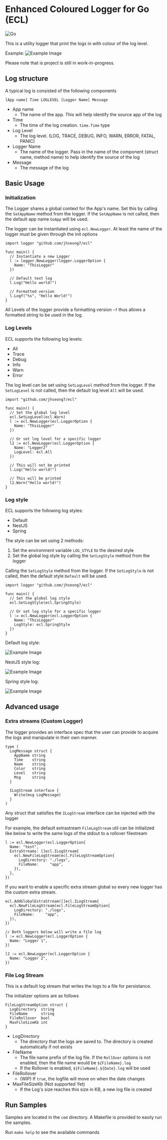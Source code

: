 # Enhanced Coloured Logger for Go (ECL)

![Go](https://img.shields.io/badge/go-%2300ADD8.svg?style=for-the-badge&logo=go&logoColor=white)

This is a utility logger that print the logs in with colour of the log level.

Example: ![Example Image](./docs/example.png)

Please note that is project is still in work-in-progress.

## Log structure

A typical log is consisted of the following components

`[App name] Time LOGLEVEL [Logger Name] Message`

- App name
  - The name of the app. This will help identify the source app of the log
- Time
  - The time of the log creation. `time.Time` type
- Log Level
  - The log level. (LOG, TRACE, DEBUG, INFO, WARN, ERROR, FATAL, PANIC)
- Logger Name
  - The name of the logger. Pass in the name of the component (struct name, method name) to help identify the source of the log
- Message
  - The message of the log

## Basic Usage

### Initialization

The Logger shares a global context for the App's name. Set this by calling the `SetAppName` method from the logger. If the `SetAppName` is not called, then the default app name `GoApp` will be used.

The logger can be instantiated using `ecl.NewLogger`. At least the name of the logger must be given through the init options

```golang
import logger "github.com/jhseong7/ecl"

func main() {
  // Instantiate a new Logger
  l := logger.NewLogger(logger.LoggerOption {
    Name: "ThisLogger"
  })

  // Default text log
  l.Log("Hello world!")

  // Formatted version
  l.Logf("%s", "Hello World!")
}
```

All Levels of the logger provide a formatting version `~f` thus allows a formatted string to be used in the log.

### Log Levels

ECL supports the following log levels:

- All
- Trace
- Debug
- Info
- Warn
- Error

The log level can be set using `SetLogLevel` method from the logger. If the `SetLogLevel` is not called, then the default log level `All` will be used.

```golang
import "github.com/jhseong7/ecl"

func main() {
  // Set the global log level
  ecl.SetLogLevel(ecl.Warn)
  l := ecl.NewLogger(ecl.LoggerOption {
    Name: "ThisLogger"
  })

  // Or set log level for a specific logger
  l2 := ecl.NewLogger(ecl.LoggerOption {
    Name: "Logger2"
    LogLevel: ecl.All
  })

  // This will not be printed
  l.Log("Hello world!")

  // This will be printed
  l2.Warn("Hello world!")
}
```

### Log style

ECL supports the following log styles:

- Default
- NestJS
- Spring

The style can be set using 2 methods:

1. Set the environment variable `LOG_STYLE` to the desired style
2. Set the global log style by calling the `SetLogStyle` method from the logger

Calling the `SetLogStyle` method from the logger. If the `SetLogStyle` is not called, then the default style `Default` will be used.

```golang
import logger "github.com/jhseong7/ecl"

func main() {
  // Set the global log style
  ecl.SetLogStyle(ecl.SpringStyle)

  // Or set log style for a specific logger
  l := ecl.NewLogger(ecl.LoggerOption {
    Name: "ThisLogger"
    LogStyle: ecl.SpringStyle
  })
}
```

Default log style:

![Example Image](./docs/example.png)

NestJS style log:

![Example Image](./docs/nestjs-style.png)

Spring style log:

![Example Image](./docs/spring-style.png)

## Advanced usage

### Extra streams (Custom Logger)

The logger provides an interface spec that the user can provide to acquire the logs and manipulate in their own manner.

```golang
type (
  LogMessage struct {
    AppName string
    Time    string
    Name    string
    Color   string
    Level   string
    Msg     string
  }

  ILogStream interface {
    Write(msg LogMessage)
  }
)
```

Any struct that satisfies the `ILogStream` interface can be injected with the logger

For example, the default extrastream `FileLogStream` util can be initialized like below to write the same logs of the stdout to a rollover filestream

```golang
l := ecl.NewLogger(ecl.LoggerOption{
  Name: "test",
  ExtraStreams: []ecl.ILogStream{
    ecl.NewFileLogStream(ecl.FileLogStreamOption{
      LogDirectory: "./logs",
      FileName:     "app",
    }),
  },
})
```

If you want to enable a specific extra stream global so every new logger has the custom extra stream.

```golang
ecl.AddGlobalExtraStream([]ecl.ILogStream{
  ecl.NewFileLogStream(ecl.FileLogStreamOption{
    LogDirectory: "./logs",
    FileName:     "app",
  }),
})

// Both loggers below will write a file log
l := ecl.NewLogger(ecl.LoggerOption {
  Name: "Logger 1",
})

l2 := ecl.NewLogger(ecl.LoggerOption {
  Name: "Logger 2",
})
```

### File Log Stream

This is a default log stream that writes the logs to a file for persistance.

The initializer options are as follows

```golang
FileLogStreamOption struct {
  LogDirectory  string
  FileName      string
  FileRollover  bool
  MaxFileSizeKb int
}
```

- LogDirectory
  - The directory that the logs are saved to. The directory is created automatically if not exists
- FileName
  - The file name prefix of the log file. If the `RollOver` options is not enabled, then the file name would be `${FileName}.log`
  - If the Rollover is enabled, `${FileName}.${Date}.log` will be used
- FileRollover
  - (WIP) If `true`, the logfile will move on when the date changes
- MaxFileSizeKb (Not supported Yet)
  - If the Log's size reaches this size in KB, a new log file is created

## Run Samples

Samples are located in the `cmd` directory. A Makefile is provided to easily run the samples.

Run `make help` to see the available commands
